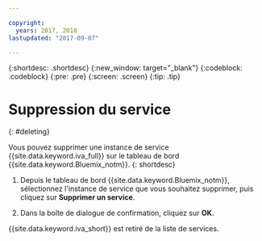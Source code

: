 ```yaml
---

copyright:
  years: 2017, 2018
lastupdated: "2017-09-07"

---
```


{:shortdesc: .shortdesc}
{:new_window: target="_blank"}
{:codeblock: .codeblock}
{:pre: .pre}
{:screen: .screen}
{:tip: .tip}


# Suppression du service
{: #deleting}

Vous pouvez supprimer une instance de service {{site.data.keyword.iva_full}} sur le tableau de bord {{site.data.keyword.Bluemix_notm}}.
{: shortdesc}

1. Depuis le tableau de bord {{site.data.keyword.Bluemix_notm}}, sélectionnez l'instance de service que vous souhaitez supprimer, puis cliquez sur **Supprimer un service**.

3. Dans la boîte de dialogue de confirmation, cliquez sur **OK**.

{{site.data.keyword.iva_short}} est retiré de la liste de services.
